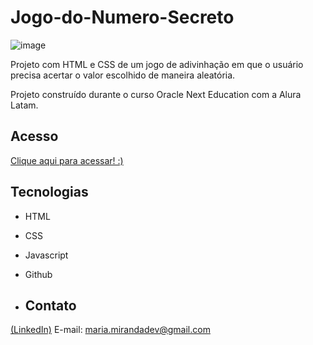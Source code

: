 # Jogo-do-Numero-Secreto

![image](https://github.com/user-attachments/assets/d480ecda-f56e-4dca-90bf-974fd218e96f)


Projeto com HTML e CSS de um jogo de adivinhação em que o usuário precisa acertar o valor escolhido de maneira aleatória. 

Projeto construído durante o curso Oracle Next Education com a Alura Latam.


## Acesso

[Clique aqui para acessar! :)](https://madusales.github.io/Jogo-do-Numero-Secreto/)

## Tecnologias
- HTML
- CSS
- Javascript
- Github


- ## Contato
[(LinkedIn)](www.linkedin.com/in/mariaeduardasales)
E-mail: maria.mirandadev@gmail.com

